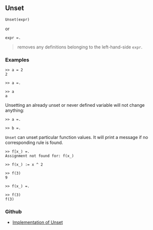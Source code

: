 ## Unset

```
Unset(expr)
```

or

```
expr =.
```

> removes any definitions belonging to the left-hand-side `expr`.

### Examples
 
```
>> a = 2
2

>> a =.

>> a
a
```

Unsetting an already unset or never defined variable will not change anything:

```
>> a =.

>> b =.
```

`Unset` can unset particular function values. It will print a message if no corresponding rule is found.

```
>> f[x_) =.
Assignment not found for: f(x_)

>> f(x_) := x ^ 2

>> f(3)
9

>> f(x_) =.

>> f(3)
f(3)
```
### Github
* [Implementation of Unset](https://github.com/axkr/symja_android_library/blob/master/symja_android_library/matheclipse-core/src/main/java/org/matheclipse/core/builtin/PatternMatching.java#L2416) 
